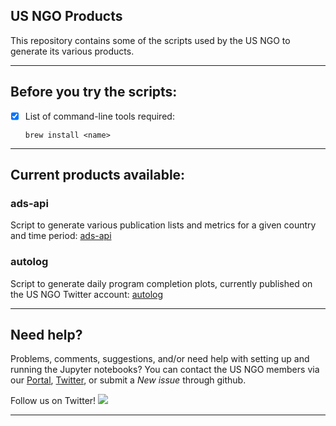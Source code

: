 ## US NGO Products

This repository contains some of the scripts used by the US NGO to generate its various products.

---
## Before you try the scripts:

- [x] List of command-line tools required:

   ```
   brew install <name>
   ```
---
## Current products available:

### ads-api

Script to generate various publication lists and metrics for a given country and time period: [ads-api](ads-api) 

### autolog

Script to generate daily program completion plots, currently published on the US NGO Twitter account: [autolog](autolog) 

---
## Need help?

Problems, comments, suggestions, and/or need help with setting up and running the Jupyter notebooks? You can contact the US NGO members via our [Portal](http://ast.noao.edu/csdc/usngo), [Twitter](https://twitter.com/usngo), or submit a *New issue* through github.

Follow us on Twitter! <a href="https://twitter.com/usngo" target="_blank"><img src="https://badgen.net/twitter/follow/usngo"></a>

---
